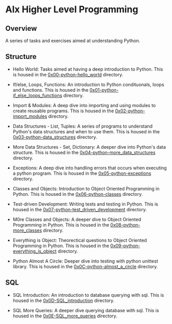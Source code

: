 # Alx Higher Level Programming

## Overview
A series of tasks and exercises aimed at understanding Python.

## Structure
* Hello World: Tasks aimed at having a deep introduction to Python. This is housed in the [0x00-python-hello_world](/0x00-python-hello_world) directory.

* If/else, Loops, Functions: An introduction to Python condituonals, loops and functions. This is housed in the [0x01-python-if_else_loops_functions](/0x01-python-if_else_loops_functions) directory.

* Import & Modules: A deep dive into importing and using modules to create reusable programs. This is housed in the [0x02-python-import_modules](/0x02-python-import_modules) directory.

* Data Structures - List, Tuples: A series of programs to understand Python's data structures and when to use them. This is housed in the [0x03-python-data_structures](/0x03-python-data_structures) directory.

* More Data Structures - Set, Dictionary: A deeper dive into Python's data structure. This is housed in the [0x04-python-more_data_structures](/0x04-python-more_data_structures) directory.

* Exceptions: A deep dive into handling errors that occurs when executing a python program. This is housed in the [0x05-python-exceptions](/0x05-python-exceptions) directory.

* Classes and Objects: Introduction to Object Oriented Programming in Python. This is housed in the [0x06-python-classes](/0x06-python-classes) directory.

* Test-driven Development: Writing tests and testing in Python. This is housed in the [0x07-python-test_driven_development](/0x07-python-test_driven_development) directory.

* M0re Classes and Objects: A deeper dive to Object Oriented Programming in Python. This is housed in the [0x08-python-more_classes](/0x08-python-more_classes) directory.

* Everything is Object: Theorectical questions to Object Oriented Programming in Python. This is housed in the [0x09-python-everything_is_object](/0x09-python-everything_is_object) directory.

* Python Almost A Circle: Deeper dive into testing with python unittest library. This is housed in the [0x0C-python-almost_a_circle](/0x0C-python-almost_a_circle) directory.

## SQL
* SQL Introduction: An introduction to database querying with sql. This is housed in the [0x0D-SQL_introduction](/0x0D-SQL_introduction) directory.

* SQL More Queries: A deeper dive querying database with sql. This is housed in the [0x0E-SQL_more_queries](/0x0E-SQL_more_queries) directory.
